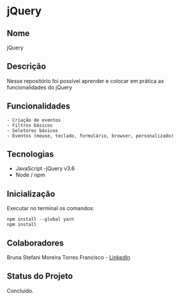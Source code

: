 # jQuery

## Nome
jQuery

## Descrição
Nesse repositório foi possível aprender e colocar em prática as funcionalidades do jQuery

## Funcionalidades
    - Criação de eventos
    - Filtros básicos
    - Seletores básicos
    - Eventos (mouse, teclado, formulário, browser, personalizado)

## Tecnologias
- JavaScript
    -jQuery v3.6
- Node / npm
  
## Inicialização
Executar no terminal os comandos: 
``` terminal
npm install --global yarn
npm install
```

## Colaboradores
Bruna Stefani Moreira Torres Francisco - <a href="https://www.linkedin.com/in/bruna-moreira-torres-francisco/" target="_blank">LinkedIn</a>

## Status do Projeto
Concluído.